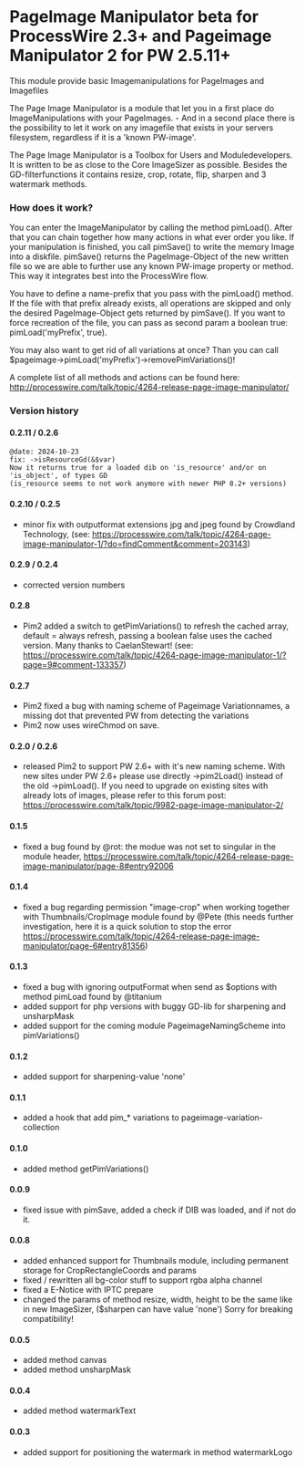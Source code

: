 # PageImage Manipulator beta for ProcessWire 2.3+ and Pageimage Manipulator 2 for PW 2.5.11+

This module provide basic Imagemanipulations for PageImages and Imagefiles


The Page Image Manipulator is a module that let you in a first place do ImageManipulations with your PageImages. - And in a second place there is the possibility to let it work on any imagefile that exists in your servers filesystem, regardless if it is a 'known PW-image'.

The Page Image Manipulator is a Toolbox for Users and Moduledevelopers. It is written to be as close to the Core ImageSizer as possible. Besides the GD-filterfunctions it contains resize, crop, rotate, flip, sharpen and 3 watermark methods.



### How does it work?

You can enter the ImageManipulator by calling the method pimLoad(). After that you can chain together how many actions in what ever order you like. If your manipulation is finished, you call pimSave() to write the memory Image into a diskfile. pimSave() returns the PageImage-Object of the new written file so we are able to further use any known PW-image property or method. This way it integrates best into the ProcessWire flow.

You have to define a name-prefix that you pass with the pimLoad() method. If the file with that prefix already exists, all operations are skipped and only the desired PageImage-Object gets returned by pimSave(). If you want to force recreation of the file, you can pass as second param a boolean true: pimLoad('myPrefix', true).

You may also want to get rid of all variations at once? Than you can call $pageimage->pimLoad('myPrefix')->removePimVariations()!

A complete list of all methods and actions can be found here: http://processwire.com/talk/topic/4264-release-page-image-manipulator/



### Version history


#### 0.2.11 / 0.2.6
    @date: 2024-10-23
    fix: ->isResourceGd(&$var)
    Now it returns true for a loaded dib on 'is_resource' and/or on 'is_object', of types GD
    (is_resource seems to not work anymore with newer PHP 8.2+ versions)


#### 0.2.10 / 0.2.5

+ minor fix with outputformat extensions jpg and jpeg
   found by Crowdland Technology, (see: https://processwire.com/talk/topic/4264-page-image-manipulator-1/?do=findComment&comment=203143)


#### 0.2.9 / 0.2.4

+ corrected version numbers


#### 0.2.8

+ Pim2 added a switch to getPimVariations() to refresh the cached array, default = always refresh, passing a boolean false uses the cached version.
   Many thanks to CaelanStewart! (see: https://processwire.com/talk/topic/4264-page-image-manipulator-1/?page=9#comment-133357)


#### 0.2.7

+ Pim2 fixed a bug with naming scheme of Pageimage Variationnames, a missing dot that prevented PW from detecting the variations
+ Pim2 now uses wireChmod on save.


#### 0.2.0 / 0.2.6

+ released Pim2 to support PW 2.6+ with it's new naming scheme. With new sites under PW 2.6+ please
   use directly ->pim2Load() instead of the old ->pimLoad(). If you need to upgrade on existing sites
   with already lots of images, please refer to this forum post:
   https://processwire.com/talk/topic/9982-page-image-manipulator-2/


#### 0.1.5

+ fixed a bug found by @rot: the modue was not set to singular in the module header,
   https://processwire.com/talk/topic/4264-release-page-image-manipulator/page-8#entry92006

#### 0.1.4

+ fixed a bug regarding permission "image-crop" when working together with Thumbnails/CropImage module found by @Pete
  (this needs further investigation, here it is a quick solution to stop the error
   https://processwire.com/talk/topic/4264-release-page-image-manipulator/page-6#entry81356)

#### 0.1.3

+ fixed a bug with ignoring outputFormat when send as $options with method pimLoad found by @titanium
+ added support for php versions with buggy GD-lib for sharpening and unsharpMask
+ added support for the coming module PageimageNamingScheme into pimVariations()

#### 0.1.2

+ added support for sharpening-value 'none'

#### 0.1.1

+ added a hook that add pim_* variations to pageimage-variation-collection

#### 0.1.0

+ added method getPimVariations()

#### 0.0.9

+ fixed issue with pimSave, added a check if DIB was loaded, and if not do it.

#### 0.0.8

+ added enhanced support for Thumbnails module, including permanent storage for CropRectangleCoords and params
+ fixed / rewritten all bg-color stuff to support rgba alpha channel
+ fixed a E-Notice with IPTC prepare
+ changed the params of method resize, width, height to be the same like in new ImageSizer, ($sharpen can have value 'none') Sorry for breaking compatibility!

#### 0.0.5

+ added method canvas
+ added method unsharpMask

#### 0.0.4

+ added method watermarkText

#### 0.0.3

+ added support for positioning the watermark in method watermarkLogo
